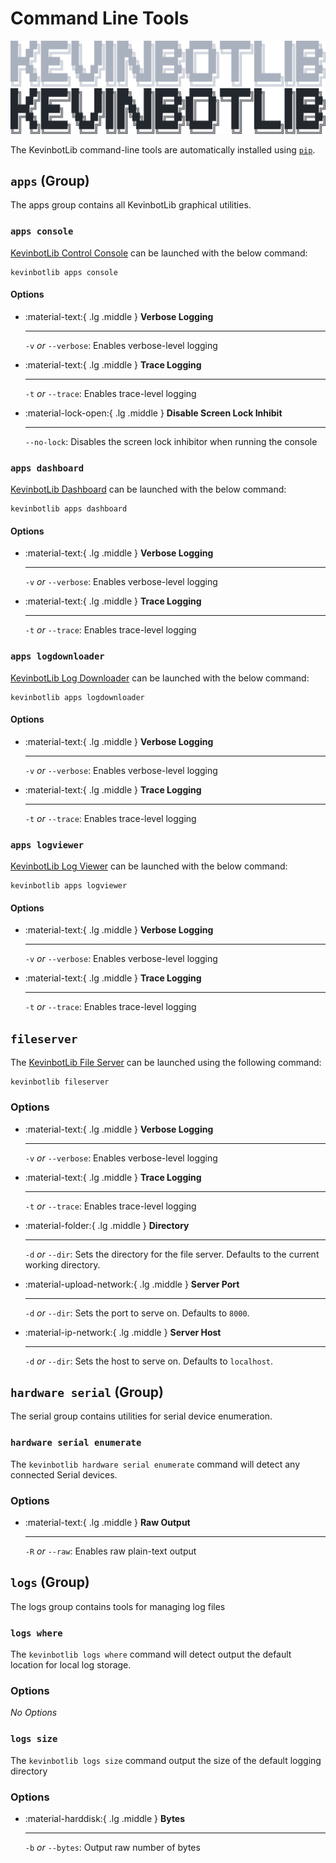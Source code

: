 # Command Line Tools

![Banner Logo](../media/cli-banner-dark.svg#only-dark)
![Banner Logo](../media/cli-banner-light.svg#only-light)

The KevinbotLib command-line tools are automatically installed using [`pip`](../installation.md#install-with-pip).

## `apps` (Group)

The apps group contains all KevinbotLib graphical utilities.

### `apps console`

[KevinbotLib Control Console](../apps/console/index.md) can be launched with the below command:

```console
kevinbotlib apps console
```

#### Options

<div class="grid cards" markdown>

- :material-text:{ .lg .middle } __Verbose Logging__

    ---

    `-v` *or* `--verbose`: Enables verbose-level logging


- :material-text:{ .lg .middle } __Trace Logging__

    ---

    `-t` *or* `--trace`: Enables trace-level logging

- :material-lock-open:{ .lg .middle } __Disable Screen Lock Inhibit__

    ---

    `--no-lock`: Disables the screen lock inhibitor when running the console

</div>

### `apps dashboard`

[KevinbotLib Dashboard](../apps/dashboard/index.md) can be launched with the below command:

```console
kevinbotlib apps dashboard
```

#### Options

<div class="grid cards" markdown>

- :material-text:{ .lg .middle } __Verbose Logging__

    ---

    `-v` *or* `--verbose`: Enables verbose-level logging


- :material-text:{ .lg .middle } __Trace Logging__

    ---

    `-t` *or* `--trace`: Enables trace-level logging

</div>

### `apps logdownloader`

[KevinbotLib Log Downloader](../apps/logdownloader/index.md) can be launched with the below command:

```console
kevinbotlib apps logdownloader
```

#### Options

<div class="grid cards" markdown>

- :material-text:{ .lg .middle } __Verbose Logging__

    ---

    `-v` *or* `--verbose`: Enables verbose-level logging


- :material-text:{ .lg .middle } __Trace Logging__

    ---

    `-t` *or* `--trace`: Enables trace-level logging

</div>

### `apps logviewer`

[KevinbotLib Log Viewer](../apps/logviewer/index.md) can be launched with the below command:

```console
kevinbotlib apps logviewer
```

#### Options

<div class="grid cards" markdown>

- :material-text:{ .lg .middle } __Verbose Logging__

    ---

    `-v` *or* `--verbose`: Enables verbose-level logging


- :material-text:{ .lg .middle } __Trace Logging__

    ---

    `-t` *or* `--trace`: Enables trace-level logging

</div>

## `fileserver`

The [KevinbotLib File Server](../fileserver.md) can be launched using the following command:

```console
kevinbotlib fileserver
```

### Options

<div class="grid cards" markdown>

- :material-text:{ .lg .middle } __Verbose Logging__

    ---

    `-v` *or* `--verbose`: Enables verbose-level logging


- :material-text:{ .lg .middle } __Trace Logging__

    ---

    `-t` *or* `--trace`: Enables trace-level logging

- :material-folder:{ .lg .middle } __Directory__

    ---

    `-d` *or* `--dir`: Sets the directory for the file server. Defaults to the current working directory.

- :material-upload-network:{ .lg .middle } __Server Port__

    ---

    `-d` *or* `--dir`: Sets the port to serve on. Defaults to `8000`.

- :material-ip-network:{ .lg .middle } __Server Host__

    ---

    `-d` *or* `--dir`: Sets the host to serve on. Defaults to `localhost`.

</div>

## `hardware serial` (Group)

The serial group contains utilities for serial device enumeration.

### `hardware serial enumerate`

The `kevinbotlib hardware serial enumerate` command will detect any connected Serial devices.

### Options

<div class="grid cards" markdown>

- :material-text:{ .lg .middle } __Raw Output__

    ---

    `-R` *or* `--raw`: Enables raw plain-text output
</div>

## `logs` (Group)

The logs group contains tools for managing log files

### `logs where`

The `kevinbotlib logs where` command will detect output the default location for local log storage.

### Options

*No Options*

### `logs size`

The `kevinbotlib logs size` command output the size of the default logging directory

### Options

<div class="grid cards" markdown>

- :material-harddisk:{ .lg .middle } __Bytes__

    ---

    `-b` *or* `--bytes`: Output raw number of bytes
</div>

